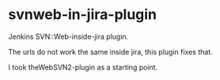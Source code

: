 svnweb-in-jira-plugin
=====================

Jenkins SVN::Web-inside-jira plugin.

The urls do not work the same inside jira, this plugin fixes that.

I took theWebSVN2-plugin as a starting point.
